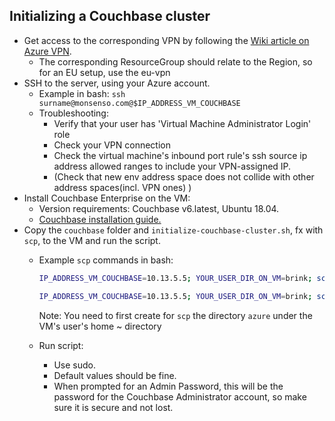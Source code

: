 ## Initializing a Couchbase cluster

- Get access to the corresponding VPN by following the [Wiki article on Azure VPN](https://dev.azure.com/monsenso/Clients/_wiki/wikis/Wiki/47/Azure-VPN).
  - The corresponding ResourceGroup should relate to the Region, so for an EU setup, use the eu-vpn
- SSH to the server, using your Azure account.
  - Example in bash:
    `ssh surname@monsenso.com@$IP_ADDRESS_VM_COUCHBASE`
  - Troubleshooting:
    - Verify that your user has 'Virtual Machine Administrator Login' role
    - Check your VPN connection
    - Check the virtual machine's inbound port rule's ssh source ip address allowed ranges to include your VPN-assigned IP.
    - (Check that new env address space does not collide with other address spaces(incl. VPN ones) )
- Install Couchbase Enterprise on the VM:
  - Version requirements: Couchbase v6.latest, Ubuntu 18.04.
  - [Couchbase installation guide.](https://docs.couchbase.com/server/current/install/ubuntu-debian-install.html)
- Copy the `couchbase` folder and `initialize-couchbase-cluster.sh`, fx with `scp`, to the VM and run the script.   
  - Example `scp` commands in bash:

    ```bash
    IP_ADDRESS_VM_COUCHBASE=10.13.5.5; YOUR_USER_DIR_ON_VM=brink; scp -r ./couchbase $YOUR_USER_DIR_ON_VM@monsenso.com@$IP_ADDRESS_VM_COUCHBASE:~/azure
    ```

    ```bash
    IP_ADDRESS_VM_COUCHBASE=10.13.5.5; YOUR_USER_DIR_ON_VM=brink; scp ./initialize-couchbase-cluster.sh $YOUR_USER_DIR_ON_VM@monsenso.com@$IP_ADDRESS_VM_COUCHBASE:~/azure/
    ```
    Note: You need to first create for `scp` the directory `azure` under the VM's user's home ~ directory

  - Run script:
    - Use sudo.
    - Default values should be fine.
    - When prompted for an Admin Password, this will be the password for the Couchbase Administrator account, so make sure it is secure and not lost.
  